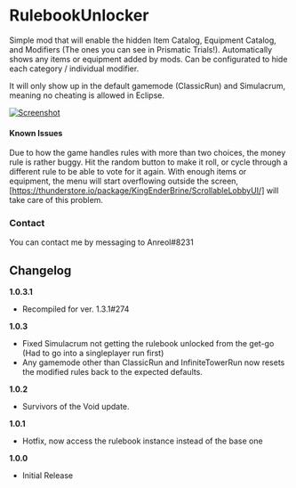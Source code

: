 # RulebookUnlocker

Simple mod that will enable the hidden Item Catalog, Equipment Catalog, and Modifiers (The ones you can see in Prismatic Trials!).
Automatically shows any items or equipment added by mods.
Can be configurated to hide each category / individual modifier.

It will only show up in the default gamemode (ClassicRun) and Simulacrum, meaning no cheating is allowed in Eclipse.

[![Screenshot](https://cdn.discordapp.com/attachments/419243721171795968/873607277171597332/unknown.png "Screenshot")](https://cdn.discordapp.com/attachments/419243721171795968/873607277171597332/unknown.png "ModInAction")


#### Known Issues
Due to how the game handles rules with more than two choices, the money rule is rather buggy. Hit the random button to make it roll, or cycle through a different rule to be able to vote for it again.
With enough items or equipment, the menu will start overflowing outside the screen, [https://thunderstore.io/package/KingEnderBrine/ScrollableLobbyUI/] will take care of this problem.

### Contact
You can contact me by messaging to Anreol#8231

## Changelog
**1.0.3.1**
* Recompiled for ver. 1.3.1#274

**1.0.3**
* Fixed Simulacrum not getting the rulebook unlocked from the get-go (Had to go into a singleplayer run first)
* Any gamemode other than ClassicRun and InfiniteTowerRun now resets the modified rules back to the expected defaults.

**1.0.2**
* Survivors of the Void update.

**1.0.1**
* Hotfix, now access the rulebook instance instead of the base one

**1.0.0**
* Initial Release